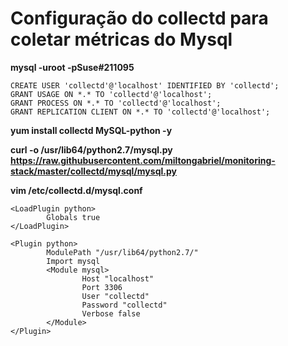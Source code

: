 # Configuração do collectd para coletar métricas do Mysql #

**mysql -uroot -pSuse#211095**

```
CREATE USER 'collectd'@'localhost' IDENTIFIED BY 'collectd';
GRANT USAGE ON *.* TO 'collectd'@'localhost';
GRANT PROCESS ON *.* TO 'collectd'@'localhost';
GRANT REPLICATION CLIENT ON *.* TO 'collectd'@'localhost';
```

**yum install collectd MySQL-python -y**

**curl -o /usr/lib64/python2.7/mysql.py https://raw.githubusercontent.com/miltongabriel/monitoring-stack/master/collectd/mysql/mysql.py**

**vim /etc/collectd.d/mysql.conf**

```
<LoadPlugin python>
        Globals true
</LoadPlugin>

<Plugin python>
        ModulePath "/usr/lib64/python2.7/"
        Import mysql
        <Module mysql>
                Host "localhost"
                Port 3306
                User "collectd"
                Password "collectd"
                Verbose false
        </Module>
</Plugin>
```

